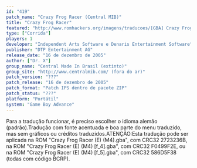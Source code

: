 ```yaml
---
id: "419"
patch_name: "Crazy Frog Racer (Central MIB)"
title: "Crazy Frog Racer"
featured: "http://www.romhackers.org/imagens/traducoes/[GBA] Crazy Frog Racer - Central MIB - 1.png"
type: ["Corrida"]
players: 1
developer: "Independent Arts Software e Denaris Entertainment Software"
publisher: "DTP Entertainment AG"
release_date: "16 de dezembro de 2005"
author: ["Dr. X"]
group_name: "Central Made In Brasil (extinto)"
group_site: "http://www.centralmib.com/ (fora do ar)"
patch_version: "???"
patch_release: "16 de dezembro de 2005"
patch_format: "Patch IPS dentro de pacote ZIP"
patch_status: "???"
platform: "Portátil"
system: "Game Boy Advance"
---
```


Para a tradução funcionar, é preciso escolher o idioma alemão (padrão).Tradução com fonte acentuada e boa parte do menu traduzido, mas sem gráficos ou créditos traduzidos.ATENÇÃO:Esta tradução pode ser aplicada na ROM "Crazy Frog Racer (E) (M4).gba", com CRC32 2723236B, na ROM "Crazy Frog Racer (E) (M4) [f_4].gba", com CRC32 F0499F2E, ou na ROM "Crazy Frog Racer (E) (M4) [f_5].gba", com CRC32 586D5F38 (todas com código BCRP).